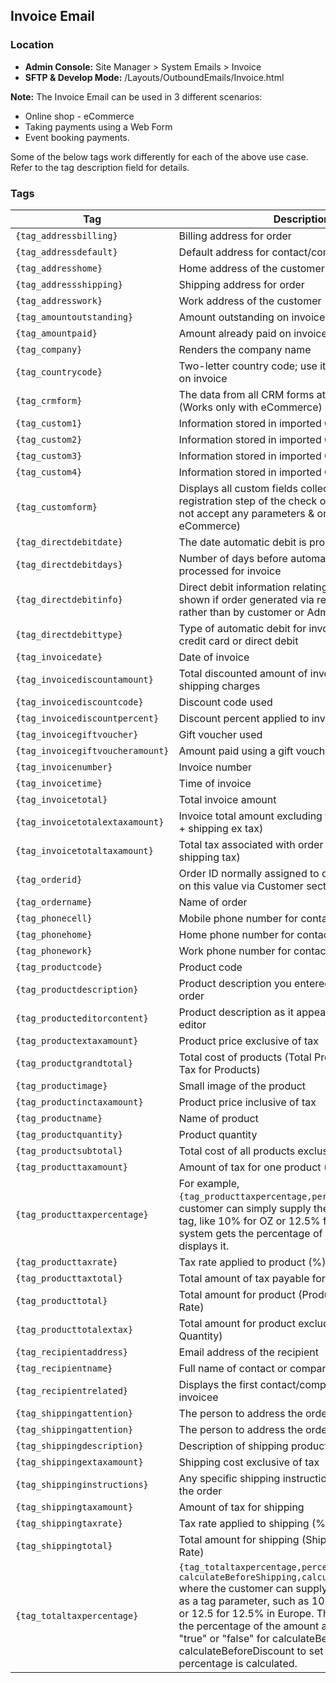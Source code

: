 ## Invoice Email

### Location
* **Admin Console:** Site Manager > System Emails > Invoice
* **SFTP & Develop Mode:** /Layouts/OutboundEmails/Invoice.html

**Note:** The Invoice Email can be used in 3 different scenarios:

* Online shop - eCommerce
* Taking payments using a Web Form
* Event booking payments.

Some of the below tags work differently for each of the above use case. Refer to the tag description field for details.

### Tags

Tag | Description
-------------- | -------------
`{tag_addressbilling}` | Billing address for order
`{tag_addressdefault}` | Default address for contact/company
`{tag_addresshome}` | Home address of the customer
`{tag_addressshipping}` | Shipping address for order
`{tag_addresswork}` | Work address of the customer
`{tag_amountoutstanding}` | Amount outstanding on invoice
`{tag_amountpaid}` | Amount already paid on invoice
`{tag_company}` | Renders the company name
`{tag_countrycode}` | Two-letter country code; use it to indicate currency on invoice
`{tag_crmform}` | The data from all CRM forms attached to an order (Works only with eCommerce)
`{tag_custom1}` | Information stored in imported Custom 1 field
`{tag_custom2}` |   Information stored in imported Custom 2 field
`{tag_custom3}` | 	Information stored in imported Custom 3 field
`{tag_custom4}` | 	Information stored in imported Custom 4 field
`{tag_customform}`	 | Displays all custom fields collected on the registration step of the check out. (This tag does not accept any parameters & only works in eCommerce)
`{tag_directdebitdate}`	 | The date automatic debit is processed for invoice
`{tag_directdebitdays}`	 | Number of days before automatic debit is processed for invoice
`{tag_directdebitinfo}`	 | Direct debit information relating to order. Only shown if order generated via recurring engine rather than by customer or Admin.
`{tag_directdebittype}` | 	Type of automatic debit for invoice; for example, credit card or direct debit
`{tag_invoicedate}` | 	Date of invoice
`{tag_invoicediscountamount}` | 	Total discounted amount of invoice excluding shipping charges
`{tag_invoicediscountcode}`	 | Discount code used
`{tag_invoicediscountpercent}` | 	Discount percent applied to invoice total
`{tag_invoicegiftvoucher}`	 | Gift voucher used
`{tag_invoicegiftvoucheramount}` | 	Amount paid using a gift voucher
`{tag_invoicenumber}` | 	Invoice number
`{tag_invoicetime}` | 	Time of invoice
`{tag_invoicetotal}`	 | Total invoice amount
`{tag_invoicetotalextaxamount}`	 | Invoice total amount excluding tax (products ex tax + shipping ex tax)
`{tag_invoicetotaltaxamount}` | 	Total tax associated with order (product tax + shipping tax)
`{tag_orderid}`	 | Order ID normally assigned to quotes. Can search on this value via Customer section
`{tag_ordername}`	 | Name of order
`{tag_phonecell}` | 	Mobile phone number for contact/company
`{tag_phonehome}` | 	Home phone number for contact/company
`{tag_phonework}`	 | Work phone number for contact/company
`{tag_productcode}` | 	Product code
`{tag_productdescription}`	 | Product description you entered when generating order
`{tag_producteditorcontent}` | 	Product description as it appears in the WYSIWYG editor
`{tag_productextaxamount}` | 	Product price exclusive of tax
`{tag_productgrandtotal}` | 	Total cost of products (Total Product cost + Total Tax for Products)
`{tag_productimage}`	 | Small image of the product
`{tag_productinctaxamount}` | 	Product price inclusive of tax
`{tag_productname}`	 | Name of product
`{tag_productquantity}` | 	Product quantity
`{tag_productsubtotal}` | 	Total cost of all products exclusive of tax
`{tag_producttaxamount}` | 	Amount of tax for one product ($)
`{tag_producttaxpercentage}` | 	For example, `{tag_producttaxpercentage,percentage}` where customer can simply supply the percentage in the tag, like 10% for OZ or 12.5% for Europe. The system gets the percentage of the amount and displays it.
`{tag_producttaxrate}`	 | Tax rate applied to product (%)
`{tag_producttaxtotal}` | 	Total amount of tax payable for products
`{tag_producttotal}`	 | Total amount for product (Product x Quantity + Tax Rate)
`{tag_producttotalextax}`	 | Total amount for product excluding tax (Product x Quantity)
`{tag_recipientaddress}` | 	Email address of the recipient
`{tag_recipientname}` | 	Full name of contact or company
`{tag_recipientrelated}` | 	Displays the first contact/company related to the invoicee
`{tag_shippingattention}` | 	The person to address the order to
`{tag_shippingattention}` | 	The person to address the order to
`{tag_shippingdescription}` | 	Description of shipping product
`{tag_shippingextaxamount}`	 | Shipping cost exclusive of tax
`{tag_shippinginstructions}` | 	Any specific shipping instructions that accompany the order
`{tag_shippingtaxamount}` | 	Amount of tax for shipping
`{tag_shippingtaxrate}` | 	Tax rate applied to shipping (%)
`{tag_shippingtotal}` | 	Total amount for shipping (Shipping cost + Tax Rate)
`{tag_totaltaxpercentage}` | 	`{tag_totaltaxpercentage,percentage, calculateBeforeShipping,calculateBeforeDiscount}` where the customer can supply the tax percentage as a tag parameter, such as 10 for 10% in Australia or 12.5 for 12.5% in Europe. The system calculates the percentage of the amount and display it. Enter "true" or "false" for calculateBeforeShipping and calculateBeforeDiscount to set when the tax percentage is calculated.



